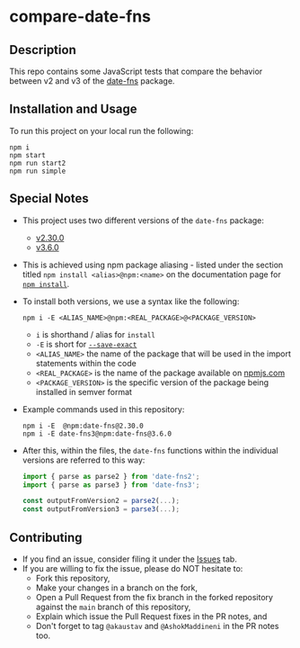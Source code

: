 # compare-date-fns

## Description

This repo contains some JavaScript tests that compare the behavior between v2 and v3 of the [date-fns](https://github.com/date-fns/date-fns) package.

## Installation and Usage

To run this project on your local run the following:

```shell
npm i
npm start
npm run start2
npm run simple
```

## Special Notes

- This project uses two different versions of the `date-fns` package:
  - [v2.30.0](https://www.npmjs.com/package/date-fns/v/2.30.0)
  - [v3.6.0](https://www.npmjs.com/package/date-fns/v/3.6.0)

- This is achieved using npm package aliasing - listed under the section titled `npm install <alias>@npm:<name>` on the documentation page for [`npm install`](https://docs.npmjs.com/cli/v10/commands/npm-install).

- To install both versions, we use a syntax like the following:

    ```shell
    npm i -E <ALIAS_NAME>@npm:<REAL_PACKAGE>@<PACKAGE_VERSION>
    ```

  - `i` is shorthand / alias for `install`
  - `-E` is short for [`--save-exact`](https://docs.npmjs.com/cli/v10/commands/npm-install#save-exact)
  - `<ALIAS_NAME>` the name of the package that will be used in the import statements within the code
  - `<REAL_PACKAGE>` is the name of the package available on [npmjs.com](https://www.npmjs.com/)
  - `<PACKAGE_VERSION>` is the specific version of the package being installed in semver format

- Example commands used in this repository:

    ```shell
    npm i -E  @npm:date-fns@2.30.0
    npm i -E date-fns3@npm:date-fns@3.6.0
    ```

- After this, within the files, the `date-fns` functions within the individual versions are referred to this way:

    ```javascript
    import { parse as parse2 } from 'date-fns2';
    import { parse as parse3 } from 'date-fns3';

    const outputFromVersion2 = parse2(...);
    const outputFromVersion3 = parse3(...);
    ```

## Contributing

- If you find an issue, consider filing it under the [Issues](https://github.com/akaustav/compare-date-fns/issues) tab.
- If you are willing to fix the issue, please do NOT hesitate to:
  - Fork this repository,
  - Make your changes in a branch on the fork,
  - Open a Pull Request from the fix branch in the forked repository against the `main` branch of this repository,
  - Explain which issue the Pull Request fixes in the PR notes, and
  - Don't forget to tag `@akaustav` and `@AshokMaddineni` in the PR notes too.
